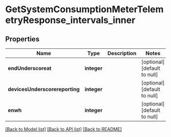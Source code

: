# GetSystemConsumptionMeterTelemetryResponse_intervals_inner

## Properties
Name | Type | Description | Notes
------------ | ------------- | ------------- | -------------
**endUnderscoreat** | **integer** |  | [optional] [default to null]
**devicesUnderscorereporting** | **integer** |  | [optional] [default to null]
**enwh** | **integer** |  | [optional] [default to null]

[[Back to Model list]](../README.md#documentation-for-models) [[Back to API list]](../README.md#documentation-for-api-endpoints) [[Back to README]](../README.md)


